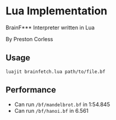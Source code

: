 
# Lua Implementation

BrainF*** Interpreter written in Lua

By Preston Corless

## Usage

`luajit brainfetch.lua path/to/file.bf`

## Performance

- Can run `/bf/mandelbrot.bf` in 1:54.845
- Can run `/bf/hanoi.bf` in 6.561

